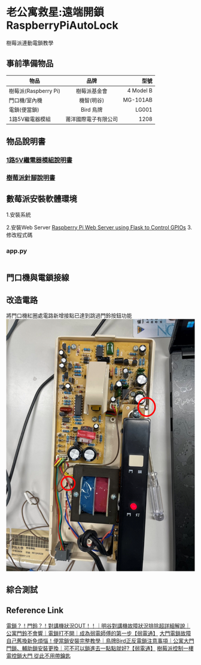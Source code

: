 # 老公寓救星:遠端開鎖 RaspberryPiAutoLock
樹莓派連動電鎖教學

## 事前準備物品

| 物品           | 品牌           | 型號  |
| ------------- |:---------------------------:| ---------:|
| 樹莓派(Raspberry Pi) | 樹莓派基金會           | 4 Model B|
| 門口機/室內機         | 機智(明谷)            | MG-101AB|
| 電鎖(便當鎖)          | Bird 鳥牌            | LG001   |
| 1路5V繼電器模組       | 莆洋國際電子有限公司  |   1208   |

## 物品說明書
### [1路5V繼電器模組說明書](http://www.pu-yang.com.tw/download.html)
### [樹莓派針腳說明書](https://pinout.xyz/)

## 數莓派安裝軟體環境

1.安裝系統

2.安裝Web Server [Raspberry Pi Web Server using Flask to Control GPIOs](https://randomnerdtutorials.com/raspberry-pi-web-server-using-flask-to-control-gpios/)
3.修改程式碼
### app.py
```no-highlight

```
## 門口機與電鎖接線

## 改造電路

將門口機紅圈處電路新增接點已達到跳過門鈴按鈕功能
![alt 文字](https://github.com/Kuntw/RaspberryPiAutoLock/blob/main/pic/%E5%AE%A4%E5%85%A7%E6%A9%9F%E6%94%B9%E6%A9%9F%E5%9C%96_%E7%89%B9%E5%BE%B5%E5%9C%96.png "室內機改機圖")

## 綜合測試

## Reference Link

[電鎖？！門鈴？！對講機狀況OUT！！｜明谷對講機故障狀況排除超詳細解說｜公寓門鈴不會響｜電鎖打不開｜成為弱電師傅的第一步【弱電通】](https://www.youtube.com/watch?v=n-X9EhQSdIs&t=803s)
[大門電鎖故障自己舊換新免煩惱！便當鎖安裝完整教學｜鳥牌Bird正反電鎖注意事項｜公寓大門門鎖、輔助鎖安裝更換｜可不可以鎖進去一點點就好?【弱電通】](https://www.youtube.com/watch?v=y_kV7PxyuJ4&t=1s)
[樹莓派控制一樓電控鎖大門 從此不用帶鑰匙](https://www.youtube.com/shorts/VHymbJ414KI)
